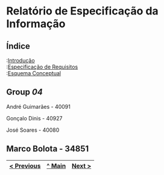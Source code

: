 # Relatório de Especificação da Informação

## Índice

:[Introdução](rei01.md)  
:[Especificação de Requisitos](rei02.md)  
:[Esquema Conceptual](rei03.md)  

## Group _04_

André Guimarães - 40091

Gonçalo Dinis - 40927

José Soares - 40080

Marco Bolota - 34851
---
[< Previous](rei00.md) | [^ Main](https://github.com/JoseMSoares/TCM22-SIBD-G04) | [Next >](rei01.md)
:--- | :---: | ---: 